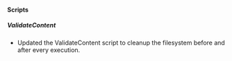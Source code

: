 
#### Scripts

##### ValidateContent

- Updated the ValidateContent script to cleanup the filesystem before and after every execution.
